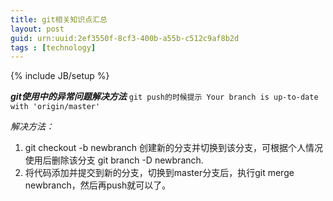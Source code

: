 ```yaml
---
title: git相关知识点汇总
layout: post
guid: urn:uuid:2ef3550f-8cf3-400b-a55b-c512c9af8b2d
tags : [technology]
---
```

{% include JB/setup %}



**_git使用中的异常问题解决方法_**
    `git push的时候提示 Your branch is up-to-date with 'origin/master' `

*解决方法：*

1. git checkout -b newbranch 创建新的分支并切换到该分支，可根据个人情况使用后删除该分支 git branch -D newbranch.
2. 将代码添加并提交到新的分支，切换到master分支后，执行git merge newbranch，然后再push就可以了。